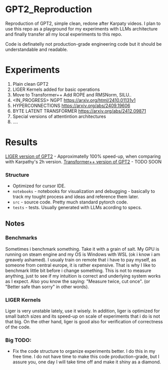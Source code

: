 # GPT2_Reproduction
Reproduction of GPT2, simple clean, redone after Karpaty videos.
I plan to use this repo as a playground for my experiments with LLMs architecture and finally transfer
all my local experiments to this repo.

Code is definatelly not production-grade engineering code but it should be understandable and readable.

# Experiments
1. <DONE> Plain clean GPT2
2. <DONE> LIGER Kernels added for basic operations
3. <DONE> Move to Transformer++ Add ROPE and RMSNorm, SILU..
2. <IN_PROGRESS> NGPT https://arxiv.org/html/2410.01131v1
3. <TODO> HYPERCONNECTIONS https://arxiv.org/abs/2409.19606
4. <TODO> BYTE LATENT TRANSFORMER https://arxiv.org/abs/2412.09871
5. <TODO> Special versions of attentintion architectures
6. <TODO> ....

# Results
[LIGER version of GPT2](https://wandb.ai/ttomassikora-gpt_experiments/gpt2-baseline/runs/ukvl6rnm/overview) - Approximatelly 100% speed-up, when comparing with Karpathy's 2h version.
[Transformer++ version of GPT2](todo) - TODO SOON

### Structure
* Optimized for cursor IDE.
* `notebooks` - notebooks for visualization and debugging - basically to track my tought process and ideas and reference them later.
* `src` - source code. Pretty much standard pytorch code.
* `tests` - tests. Usually generated with LLMs acording to specs.

## Notes
### Benchmarks
Sometimes i benchmark something. Take it with a grain of salt. My GPU is running on steam engine and my OS is Windows with WSL (ok i know i am greavely ashamed).
I usualy train on remote that i have to pay myself, as someone from central europe, it is rather expensive. That is why I like to benchmark little bit before i change something.
This is not to measure anything, just to see if my intuition is correct and underlying system works as I expect. Also you know the saying: "Measure twice, cut once". (or "Better safe than sorry" in other words).

### LIGER Kernels
Liger is very unstable lately, use it wisely. In addition, liger is optimized for small batch sizes and its speed-up on scale of experiments that i do is not that big.
On the other hand, liger is good also for verification of correctness of the code.

### Big TODO:
* Fix the code structure to organize experiments better. I do this in my free time. I do not have time to make this code production-grade, but I assure you,
one day I will take time off and make it shiny as a diamond.
